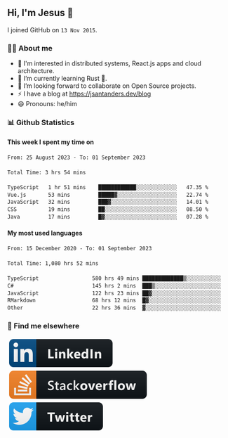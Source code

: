 ## Hi, I'm Jesus 👋

I joined GitHub on `13 Nov 2015`.

<!-- Talking about you -->

### 👨‍💻 About me

- 👦 I'm interested in distributed systems, React.js apps and cloud architecture.
- 🌱 I’m currently learning Rust 🦀.
- 👯 I’m looking forward to collaborate on Open Source projects.
- ⚡️ I have a blog at <https://jsantanders.dev/blog>
- 😄 Pronouns: he/him

### 📊 Github Statistics

#### This week I spent my time on

<!--START_SECTION:weekly-->

```txt
From: 25 August 2023 - To: 01 September 2023

Total Time: 3 hrs 54 mins

TypeScript   1 hr 51 mins    ████████████░░░░░░░░░░░░░   47.35 %
Vue.js       53 mins         █████▓░░░░░░░░░░░░░░░░░░░   22.74 %
JavaScript   32 mins         ███▓░░░░░░░░░░░░░░░░░░░░░   14.01 %
CSS          19 mins         ██░░░░░░░░░░░░░░░░░░░░░░░   08.50 %
Java         17 mins         █▓░░░░░░░░░░░░░░░░░░░░░░░   07.28 %
```

<!--END_SECTION:weekly-->

#### My most used languages

<!--START_SECTION:alltime-->

```txt
From: 15 December 2020 - To: 01 September 2023

Total Time: 1,080 hrs 52 mins

TypeScript                 580 hrs 49 mins █████████████▒░░░░░░░░░░░   53.74 %
C#                         145 hrs 2 mins  ███▒░░░░░░░░░░░░░░░░░░░░░   13.42 %
JavaScript                 122 hrs 23 mins ██▓░░░░░░░░░░░░░░░░░░░░░░   11.32 %
RMarkdown                  68 hrs 12 mins  █▓░░░░░░░░░░░░░░░░░░░░░░░   06.31 %
Other                      22 hrs 36 mins  ▓░░░░░░░░░░░░░░░░░░░░░░░░   02.09 %
```

<!--END_SECTION:alltime-->

### 📢 Find me elsewhere

<p>
  <a target="_blank" href="https://linkedin.com/in/jsantanders">
    <img src="https://github.com/jsantanders/jsantanders/blob/master/img/linkedin.svg" alt="LinkedIn" style="vertical-align:top; margin:4px">
  </a>
  
  <a target="_blank" href="https://stackoverflow.com/users/7318331/jesus-santander">
    <img src="https://github.com/jsantanders/jsantanders/blob/master/img/stackoverflow.svg" alt="StackOverflow" style="vertical-align:top; margin:4px">
  </a>
  
  <a target="_blank" href="http://twitter.com/jsantanders">
    <img src="https://github.com/jsantanders/jsantanders/blob/master/img/twitter.svg" alt="Twitter" style="vertical-align:top; margin:4px">
  </a>
</p>
